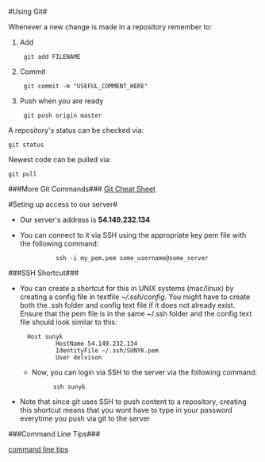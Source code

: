 #Using Git#

Whenever a new change is made in a repository remember to:

1. Add

        git add FILENAME

2. Commit

        git commit -m "USEFUL_COMMENT_HERE"

3. Push when you are ready

        git push origin master

A repository's status can be checked via:

    git status

Newest code can be pulled via:

    git pull
    
###More Git Commands###
[Git Cheat Sheet](https://training.github.com/kit/downloads/github-git-cheat-sheet.pdf)

#Seting up access to our server#

- Our server's address is **54.149.232.134**

- You can connect to it via SSH using the appropriate key pem file with the following command:

                ssh -i my_pem.pem some_username@some_server

###SSH Shortcut###

- You can create a shortcut for this in UNIX systems (mac/linux) by creating a config file in textfile *~/.ssh/config*. You might have to create both the .ssh folder and config text file if it does not already exist. Ensure that the pem file is in the same ~/.ssh folder and the config text file should look similar to this:

        Host sunyk
                HostName 54.149.232.134
                IdentityFile ~/.ssh/SUNYK.pem
                User delvison

    - Now, you can login via SSH to the server via the following command:

                ssh sunyk

- Note that since git uses SSH to push content to a repository, creating this shortcut means that you wont have to type in your password everytime you push via git to the server


###Command Line Tips###

[command line tips](http://lifehacker.com/5633909/who-needs-a-mouse-learn-to-use-the-command-line-for-almost-anything)
